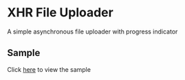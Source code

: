 # XHR File Uploader

A simple asynchronous file uploader with progress indicator

## Sample

Click [here](https://gopikrishna19.github.io/file-uploader) to view the sample
